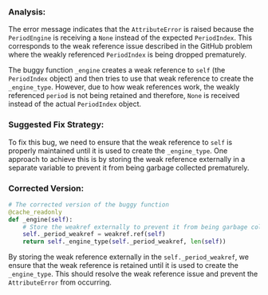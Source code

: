 ### Analysis:
The error message indicates that the `AttributeError` is raised because the `PeriodEngine` is receiving a `None` instead of the expected `PeriodIndex`. This corresponds to the weak reference issue described in the GitHub problem where the weakly referenced `PeriodIndex` is being dropped prematurely.

The buggy function `_engine` creates a weak reference to `self` (the `PeriodIndex` object) and then tries to use that weak reference to create the `_engine_type`. However, due to how weak references work, the weakly referenced `period` is not being retained and therefore, `None` is received instead of the actual `PeriodIndex` object.

### Suggested Fix Strategy:
To fix this bug, we need to ensure that the weak reference to `self` is properly maintained until it is used to create the `_engine_type`. One approach to achieve this is by storing the weak reference externally in a separate variable to prevent it from being garbage collected prematurely.

### Corrected Version:
```python
# The corrected version of the buggy function
@cache_readonly
def _engine(self):
    # Store the weakref externally to prevent it from being garbage collected
    self._period_weakref = weakref.ref(self)
    return self._engine_type(self._period_weakref, len(self))
```

By storing the weak reference externally in the `self._period_weakref`, we ensure that the weak reference is retained until it is used to create the `_engine_type`. This should resolve the weak reference issue and prevent the `AttributeError` from occurring.